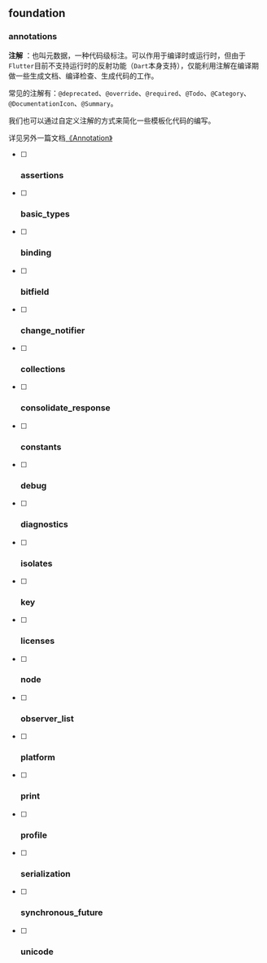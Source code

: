 ## foundation

### annotations

**注解** ：也叫元数据，一种代码级标注。可以作用于编译时或运行时，但由于`Flutter`目前不支持运行时的反射功能（`Dart`本身支持），仅能利用注解在编译期做一些生成文档、编译检查、生成代码的工作。

常见的注解有：`@deprecated`、`@override`、`@required`、`@Todo`、`@Category`、`@DocumentationIcon`、`@Summary`。

我们也可以通过自定义注解的方式来简化一些模板化代码的编写。

详见另外一篇文档[《Annotation》](https://github.com/cp110/Docs/blob/master/Flutter/foundation/Annotation.md)

- [ ] ### assertions

- [ ] ### basic_types

- [ ] ### binding

- [ ] ### bitfield

- [ ] ### change_notifier

- [ ] ### collections

- [ ] ### consolidate_response

- [ ] ### constants

- [ ] ### debug

- [ ] ### diagnostics

- [ ] ### isolates

- [ ] ### key

- [ ] ### licenses

- [ ] ### node

- [ ] ### observer_list

- [ ] ### platform

- [ ] ### print

- [ ] ### profile

- [ ] ### serialization

- [ ] ### synchronous_future

- [ ] ### unicode



